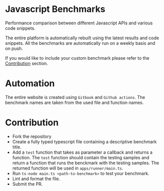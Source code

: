 # Javascript Benchmarks

Performance comparison between different Javascript APIs and various code snippets.

The entire platform is automatically rebuilt using the latest results and code snippets.
All the benchmarks are automatically run on a weekly basis and on push.

If you would like to include your custom benchmark please refer to the [Contribution](#Contribution) section.

# Automation

The entire website is created using `Gitbook` and `Github actions`.
The benchmark names are taken from the used file and function names.

# Contribution

-   Fork the repository
-   Create a fully typed typescript file containing a descriptive benchmark title.
-   Add a `test` function that takes as parameter a callback and returns a function. The `test` function should contain the testing samples and return a function that runs the benckmark with the testing samples. The returned function will be used in `apps/runner/main.ts`.
-   Run `ts-node main.ts <path-to-benchmark>` to test your benchmark.
-   Lint and format the file.
-   Submit the PR.

